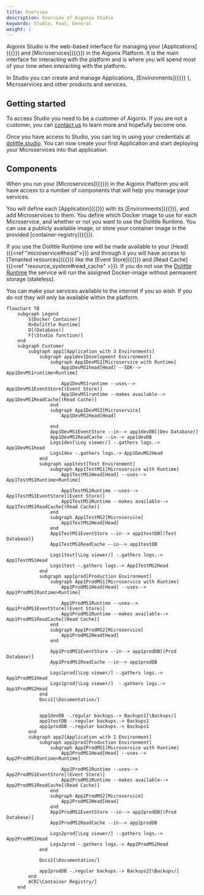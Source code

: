 ```yaml
---
title: Overview
description: Overview of Aigonix Studio
keywords: Studio, PaaS, General
weight: 1
---
```


Aigonix Studio is the web-based interface for managing your [Applications]({{<ref application>}}) and [Microservices]({{<ref microservice>}}) in the Aigonix Platform. It is the main interface for interacting with the platform and is where you will spend most of your time when interacting with the platform.

In Studio you can create and manage Applications, [Environments]({{<ref environment>}} ), Microservices and other products and services.

## Getting started

To access Studio you need to be a customer of Aigonix. If you are not a customer, you can [contact us](https://aigonix.com/contact) to learn more and hopefully become one.

Once you have access to Studio, you can log in using your credentials at [dolittle.studio](https://dolittle.studio). You can now create your first Application and start deploying your Microservices into that application.

## Components

When you run your [Microservices]({{<ref microservice>}}) in the Aigonix Platform you will have access to a number of components that will help you manage your services.

You will define each [Application]({{<ref application>}}) with its [Environments]({{<ref environment>}}), and add Microservices to them. You define which Docker image to use for each Microservice, and whether or not you want to use the Dolittle Runtime. You can use a publicly available image, or store your container image in the provided [container-registry]({{<ref container_registry>}}).

If you use the Dolittle Runtime one will be made available to your [Head]({{<ref "microservice#head">}}) and through it you will have access to [Tenanted resources]({{<ref tenants>}}) like the [Event Store]({{<ref event_store>}}) and [Read Cache]({{<ref "resource_system#read_cache" >}}). If you do not use the [Dolittle Runtime](https://github.com/dolittle/runtime) the service will run the assigned Docker-image without permanent storage (stateless).

You can make your services available to the internet if you so wish. If you do not they will only be available within the platform.

```mermaid
flowchart TB
    subgraph Legend
        S[Docker Container]
        R>Dolittle Runtime]
        D[(Database)]
        F[\Studio function/]
    end
    subgraph Customer
        subgraph app1[Application with 3 Environments]
            subgraph app1dev[Development Environment]
                subgraph App1DevMS1[Microservice with Runtime]
                    App1DevMS1head[Head] --SDK--> App1DevMS1runtime>Runtime]

                    App1DevMS1runtime --uses--> App1DevMS1EventStore[(Event Store)]
                    App1DevMS1runtime --makes available--> App1DevMS1ReadCache[(Read Cache)]
                end
                subgraph App1DevMS2[Microservice]
                    App1DevMS2Head[Head]

                end
                App1DevMS1EventStore --in--> app1devDB[(Dev Database)]
                App1DevMS1ReadCache --in--> app1devDB
                Logs1dev[\Log viewer/] -.gathers logs.-> App1DevMS1head
                Logs1dev -.gathers logs.-> App1DevMS2Head
            end
            subgraph app1test[Test Environment]
                subgraph App1TestMS1[Microservice with Runtime]
                    App1TestMS1Head[Head] --uses--> App1TestMS1Runtime>Runtime]

                    App1TestMS1Runtime --uses--> App1TestMS1EventStore[(Event Store)]
                    App1TestMS1Runtime --makes available--> App1TestMS1ReadCache[(Read Cache)]
                end
                subgraph App1TestMS2[Microservice]
                    App1TestMS2Head[Head]
                end
                App1TestMS1EventStore --in--> app1testDB[(Test Database)]
                App1TestMS1ReadCache --in--> app1testDB

                Logs1test[\Log viewer/] -.gathers logs.-> App1TestMS1Head
                Logs1test -.gathers logs.-> App1TestMS2Head
            end
            subgraph app1prod[Production Environment]
                subgraph App1ProdMS1[Microservice with Runtime]
                    App1ProdMS1Head[Head] --uses-->  App1ProdMS1Runtime>Runtime]

                    App1ProdMS1Runtime --uses--> App1ProdMS1EventStore[(Event Store)]
                    App1ProdMS1Runtime --makes available--> App1ProdMS1ReadCache[(Read Cache)]
                end
                subgraph App1ProdMS2[Microservice]
                    App1ProdMS2Head[Head]
                end

                App1ProdMS1EventStore --in--> app1prodDB[(Prod Database)]
                App1ProdMS1ReadCache --in--> app1prodDB

                Logs1prod[\Log viewer/] -.gathers logs.-> App1ProdMS1Head
                Logs1prod[\Log viewer/]  -.gathers logs.-> App1ProdMS2Head
            end
            Docs1[\Documentation/]


            app1devDB -.regular backups.-> Backups1[\Backups/]
            app1testDB -.regular backups.-> Backups1
            app1prodDB -.regular backups.-> Backups1
        end
        subgraph app2[Application with 1 Environment]
            subgraph app2prod[Production Environment]
                subgraph App2ProdMS1[Microservice with Runtime]
                    App2ProdMS1Head[Head] --uses--> App2ProdMS1Runtime>Runtime]

                    App2ProdMS1Runtime --uses--> App2ProdMS1EventStore[(Event Store)]
                    App2ProdMS1Runtime --makes available--> App2ProdMS1ReadCache[(Read Cache)]
                end
                subgraph App2ProdMS2[Microservice]
                    App2ProdMS2Head[Head]
                end
                App2ProdMS1EventStore --in--> app2prodDB[(Prod Database)]
                App2ProdMS1ReadCache --in--> app2prodDB

                Logs2prod[\Log viewer/] -.gathers logs.-> App2ProdMS1Head
                Logs2prod -.gathers logs.-> App2ProdMS2Head
            end

            Docs2[\Documentation/]

            app2prodDB -.regular backups.-> Backups2[\Backups/]
        end
        ACR[\Container Registry/]
    end
```